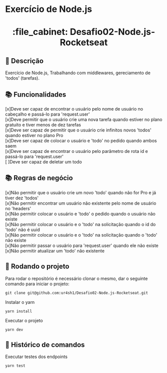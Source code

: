 
# Exercício de Node.js
<h1 align="center">:file_cabinet: Desafio02-Node.js-Rocketseat</h1>

## :memo: Descrição
Exercício de Node.js, Trabalhando com middlewares, gereciamento de 'todos' (tarefas).

## :books: Funcionalidades

[x]Deve ser capaz de encontrar o usuário pelo nome de usuário no cabeçalho e passá-lo para 'request.user'<br>
[x]Deve permitir que o usuário crie uma nova tarefa quando estiver no plano gratuito e tiver menos de dez tarefas<br>
[x]Deve ser capaz de permitir que o usuário crie infinitos novos 'todos' quando estiver no plano Pro<br>
[x]Deve ser capaz de colocar o usuário e 'todo' no pedido quando ambos saem<br>
[x]Deve ser capaz de encontrar o usuário pelo parâmetro de rota id e passá-lo para 'request.user'<br>
[ ]Deve ser capaz de deletar um todo<br>

## :books: Regras de negócio

[x]Não permitir que o usuário crie um novo 'todo' quando não for Pro e já tiver dez 'todos'<br>
[x]Não permitir encontrar um usuário não existente pelo nome de usuário no 'headers'<br>
[x]Não permitir colocar o usuário e 'todo' o pedido quando o usuário não existe<br>
[x]Não permitir colocar o usuário e o 'todo' na solicitação quando o id do 'todo' não é uuid<br>
[x]Não permitir colocar o usuário e o 'todo' na solicitação quando o 'todo' não existe<br>
[x]Não permitir passar o usuário para 'request.user' quando ele não existe<br>
[x]Não permitir atualizar um 'todo' não existente<br>

## :rocket: Rodando o projeto
Para rodar o repositório é necessário clonar o mesmo, dar o seguinte comando para iniciar o projeto:
```
git clone git@github.com:ur4sh1/Desafio02-Node.js-Rocketseat.git
```
Instalar o yarn
```
yarn install
```
Executar o projeto
```
yarn dev
```

## :wrench: Histórico de comandos
Executar testes dos endpoints
```
yarn test
```





